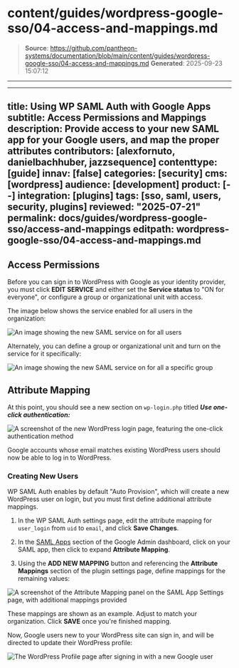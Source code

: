 # content/guides/wordpress-google-sso/04-access-and-mappings.md

> **Source**: https://github.com/pantheon-systems/documentation/blob/main/content/guides/wordpress-google-sso/04-access-and-mappings.md
> **Generated**: 2025-09-23 15:07:12

---

---
title: Using WP SAML Auth with Google Apps
subtitle: Access Permissions and Mappings
description: Provide access to your new SAML app for your Google users, and map the proper attributes
contributors: [alexfornuto, danielbachhuber, jazzsequence]
contenttype: [guide]
innav: [false]
categories: [security]
cms: [wordpress]
audience: [development]
product: [--]
integration: [plugins]
tags: [sso, saml, users, security, plugins]
reviewed: "2025-07-21"
permalink: docs/guides/wordpress-google-sso/access-and-mappings
editpath: wordpress-google-sso/04-access-and-mappings.md
---

## Access Permissions

Before you can sign in to WordPress with Google as your identity provider, you must click **EDIT SERVICE** and either set the **Service status** to "ON for everyone", or configure a group or organizational unit with access.

The image below shows the service enabled for all users in the organization:

  ![An image showing the new SAML service on for all users](../../../images/guides/wordpress-google-sso/saml-on-all-users.png)

Alternately, you can define a group or organizational unit and turn on the service for it specifically:

  ![An image showing the new SAML service on for all a specific group](../../../images/guides/wordpress-google-sso/saml-on-group.png)

## Attribute Mapping

At this point, you should see a new section on `wp-login.php` titled ***Use one-click authentication:***

  ![A screenshot of the new WordPress login page, featuring the one-click authentication method](../../../images/guides/wordpress-google-sso/one-click-auth.png)

Google accounts whose email matches existing WordPress users should now be able to log in to WordPress.

### Creating New Users

WP SAML Auth enables by default "Auto Provision", which will create a new WordPress user on login, but you must first define additional attribute mappings.

1. In the WP SAML Auth settings page, edit the attribute mapping for `user_login` from `uid` to `email`, and click **Save Changes**.

1. In the [SAML Apps](https://admin.google.com/AdminHome?hl=en#AppsList:serviceType=SAML_APPS) section of the Google Admin dashboard, click on your SAML app, then click to expand **Attribute Mapping**.

1. Using the **ADD NEW MAPPING** button and referencing the **Attribute Mappings** section of the plugin settings page, define mappings for the remaining values:

  ![A screenshot of the Attribute Mapping panel on the SAML App Settings page, with additional mappings provided](../../../images/guides/wordpress-google-sso/wp-saml-auth-attribute-mapping.png)

  These mappings are shown as an example. Adjust to match your organization. Click **SAVE** once you're finished mapping.

Now, Google users new to your WordPress site can sign in, and will be directed to update their WordPress profile:

![The WordPress Profile page after signing in with a new Google user](../../../images/guides/wordpress-google-sso/update-profile.png)